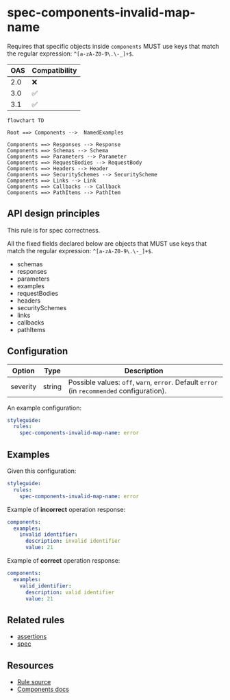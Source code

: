 # spec-components-invalid-map-name

Requires that specific objects inside `components` MUST use keys that match the regular expression: `^[a-zA-Z0-9\.\-_]+$`.

|OAS|Compatibility|
|---|---|
|2.0|❌|
|3.0|✅|
|3.1|✅|

```mermaid
flowchart TD

Root ==> Components -->  NamedExamples

Components ==> Responses --> Response
Components ==> Schemas --> Schema
Components ==> Parameters --> Parameter
Components ==> RequestBodies --> RequestBody
Components ==> Headers --> Header
Components ==> SecuritySchemes --> SecurityScheme
Components ==> Links --> Link
Components ==> Callbacks --> Callback
Components ==> PathItems --> PathItem
```

## API design principles

This rule is for spec correctness.

All the fixed fields declared below are objects that MUST use keys that match the regular expression: `^[a-zA-Z0-9\.\-_]+$`.

- schemas
- responses
- parameters
- examples
- requestBodies
- headers
- securitySchemes
- links
- callbacks
- pathItems

## Configuration

|Option|Type| Description                                                                                |
|---|---|--------------------------------------------------------------------------------------------|
|severity|string| Possible values: `off`, `warn`, `error`. Default `error` (in `recommended` configuration). |

An example configuration:

```yaml
styleguide:
  rules:
    spec-components-invalid-map-name: error
```

## Examples

Given this configuration:

```yaml
styleguide:
  rules:
    spec-components-invalid-map-name: error
```

Example of **incorrect** operation response:
```yaml
components:
  examples:
    invalid identifier:
      description: invalid identifier
      value: 21     
```

Example of **correct** operation response:

```yaml
components:
  examples:
    valid_identifier:
      description: valid identifier
      value: 21 
```

## Related rules

- [assertions](./assertions.md)
- [spec](./spec.md)

## Resources

- [Rule source](https://github.com/Redocly/redocly-cli/blob/master/packages/core/src/rules/oas3/spec-components-invalid-map-name.ts)
- [Components docs](https://redocly.com/docs/openapi-visual-reference/components/)
